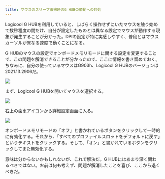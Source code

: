 ```yaml
---
title: マウスのスリープ復帰時のG HUBの挙動への対処
---
```


Logicool G HUBを利用していると、しばらく操作せずにいたマウスを触り始めて数秒程度の間だけ、自分が設定したものとは異なる設定でマウスが動作する現象が発生することが分かった。DPIの設定が特に実感しやすく、普段とはマウスカーソルが異なる速度で動くことになる。

G HUBのマウスの設定でオンボードメモリモードに関する設定を変更することで、この問題を解消できることが分かったので、ここに情報を書き留めておく。ちなみに、自分の使っているマウスはG903h、Logicool G HUBのバージョンは2021.13.2906だ。

![](https://i.imgur.com/fEcDBsKh.png)

まず、Logicool G HUBを開いてマウスを選択する。

![](https://i.imgur.com/LNPgzD5h.png)

右上の歯車アイコンから詳細設定画面に入る。

![](https://i.imgur.com/r2EQX6yh.png)

オンボードメモリモードの「オフ」と書かれているボタンをクリックして一時的に有効化する。それから、「すべてのプロファイルスロットをデフォルトに戻す」というテキストをクリックする。そして、「オン」と書かれているボタンをクリックしてまた無効化する。

意味は分からないかもしれないが、これで解決だ。G HUBにはあまり深く関わるべきではない。お前は何も考えず、問題が解消したことを喜び、ここから退くべきだ。
